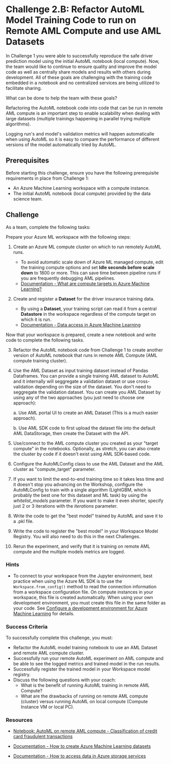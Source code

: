 # Challenge 2.B: Refactor AutoML Model Training Code to run on Remote AML Compute and use AML Datasets

In Challenge 1 you were able to successfully reproduce the safe driver prediction model using the initial AutoML notebook (local compute). Now, the team would like to continue to ensure quality and improve the model code as well as centrally share models and results with others during development.  All of these goals are challenging with the training code embedded in a notebook and no centralized services are being utilized to facilitate sharing.  

What can be done to help the team with these goals?

Refactoring the AutoML notebook code into code that can be run in remote AML compute is an important step to enable scalability when dealing with large datasets (multiple trainings happening in parallel trying multiple algorithms).

Logging run's and model's validation metrics will happen automaticalle when using AutoML so it is easy to compare the performance of different versions of the model automatically tried by AutoML.

## Prerequisites

Before starting this challenge, ensure you have the following prerequisite requirements in place from Challenge 1:

* An Azure Machine Learning workspace with a compute instance.
* The initial AutoML notebook (local compute) provided by the data science team.

## Challenge

As a team, complete the following tasks:

Prepare your Azure ML workspace with the following steps:

1. Create an Azure ML compute cluster on which to run remotely AutoML runs.
    * To avoid automatic scale down of Azure ML managed compute, edit the training compute options and set **Idle seconds before scale down** to 1800 or more. This can save time between pipeline runs if you are frequently debugging AML pipelines.
    * [Documentation - What are compute targets in Azure Machine Learning?](https://docs.microsoft.com/azure/machine-learning/concept-compute-target)

2. Create and register a **Dataset** for the driver insurance training data.
    * By using a **Dataset**, your training script can read it from a central **Datastore** in the workspace regardless of the compute target on which it is run.
    * [Documentation - Data access in Azure Machine Learning](https://docs.microsoft.com/azure/machine-learning/concept-data)

Now that your workspace is prepared, create a new notebook and write code to complete the following tasks.

3. Refactor the AutoML notebook code from Challenge 1 to create another version of AutoML notebook that runs in remote AML Compute (AML compute training cluster).

4. Use the AML Dataset as input training dataset instead of Pandas Dataframes. You can provide a single training AML dataset to AutoML and it internally will seggregate a validation dataset or use cross-validation depending on the size of the dataset. You don't need to seggregate the validation dataset.
You can create you AML Dataset by using any of the two approaches (you just need to choose one approach):

    a. Use AML portal UI to create an AML Dataset (This is a much easier approach).

    b. Use AML SDK code to first upload the dataset file into the default AML DataStorage, then create the Dataset with the API.

5. Use/connect to the AML compute cluster you created as your "target compute" in the notebooks. Optionally, as stretch, you can also create the cluster by code if it doesn't exist using AML SDK-based code.

6. Configure the AutoMLConfig class to use the AML Dataset and the AML cluster as "compute_target" parameter.

5. If you want to limit the end-to-end training time so it takes less time and it doesn't stop you advancing on the Workshop, configure the AutoMLConfig to train with a single algorithm (LightGBM, which is probably the best one for this dataset and ML task) by using the *whitelist_models* parameter. If you want to make it even shorter, specify just 2 or 3 iterations with the *iterations* parameter.

6. Write the code to get the "best model" trained by AutoML and save it to a .pkl file. 

7. Write the code to register the "best model" in your Workspace Model Registry. You will also need to do this in the next Challenges.

8. Rerun the experiment, and verify that it is training on remote AML compute and the multiple models metrics are logged.

### Hints

* To connect to your workspace from the Jupyter environment, best practice when using the Azure ML SDK is to use the `Workspace.from_config()` method to read the connection information from a workspace configuration file. On compute instances in your workspace, this file is created automatically. When using your own development environment, you must create this file in the same folder as your code. See [Configure a development environment for Azure Machine Learning](https://docs.microsoft.com/azure/machine-learning/how-to-configure-environment#workspace) for details.

### Success Criteria

To successfully complete this challenge, you must:

* Refactor the AutoML model training notebook to use an AML Dataset and remote AML compute cluster.
* Successfully run your remote AutoML experiment on AML compute and be able to see the logged metrics and trained model in the run results.
* Successfully register the trained model in your Workspace model registry.
* Discuss the following questions with your coach:
    * What is the benefit of running AutoML training in remote AML Compute?
    * What are the drawbacks of running on remote AML compute (cluster) versus running AutoML on local compute (Compute Instance VM or local PC).

### Resources

* [Notebook: AutoML on remote AML compute - Classification of credit card fraudulent transactions](https://github.com/Azure/MachineLearningNotebooks/blob/master/how-to-use-azureml/automated-machine-learning/classification-credit-card-fraud/auto-ml-classification-credit-card-fraud.ipynb)

* [Documentation - How to create Azure Machine Learning datasets](https://docs.microsoft.com/azure/machine-learning/how-to-create-register-datasets)

* [Documentation - How to access data in Azure storage services](https://docs.microsoft.com/azure/machine-learning/how-to-access-data)
